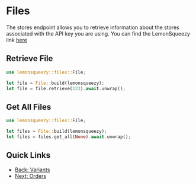 # Files

The stores endpoint allows you to retrieve information about the stores associated with the API key you are using. 
You can find the LemonSqueezy link [here](https://docs.lemonsqueezy.com/api/files)

## Retrieve File

```rust
use lemonsqueezy::files::File;

let file = File::build(lemonsqueezy);
let file = file.retrieve(123).await.unwrap();
```

## Get All Files

```rust
use lemonsqueezy::files::File;

let files = File::build(lemonsqueezy);
let files = files.get_all(None).await.unwrap();
```

## Quick Links 
- [Back: Variants](variants.md)
- [Next: Orders](orders.md)